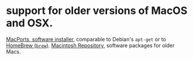 # support for older versions of MacOS and OSX.

[MacPorts, software installer](https://macports.org/),
comparable to Debian's `apt-get` or to [HomeBrew (`brew`)](https://brew.sh/).
[Macintosh Repository](https://macintoshrepository.org), software packages for older Macs.

